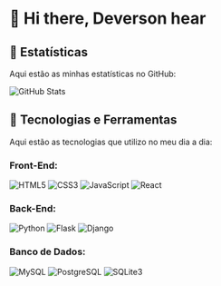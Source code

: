 
# 👋 Hi there, Deverson hear 

## 🚀 Estatísticas

Aqui estão as minhas estatísticas no GitHub:

![GitHub Stats](https://github-readme-stats.vercel.app/api?username=DevDaribei&show_icons=true&count_private=true&hide=prs)

## 🚀 Tecnologias e Ferramentas

Aqui estão as tecnologias que utilizo no meu dia a dia:

### **Front-End**:
![HTML5](https://img.shields.io/badge/HTML5-E34F26?style=flat&logo=html5&logoColor=white)
![CSS3](https://img.shields.io/badge/CSS3-1572B6?style=flat&logo=css3&logoColor=white)
![JavaScript](https://img.shields.io/badge/JavaScript-ES6-yellow?style=flat&logo=javascript&logoColor=black)
![React](https://img.shields.io/badge/React-16.8-61DAFB?style=flat&logo=react&logoColor=black)

### **Back-End**:
![Python](https://img.shields.io/badge/Python-3.9-%233C3C3C?style=flat&logo=python&logoColor=yellow)
![Flask](https://img.shields.io/badge/Flask-000000?style=flat&logo=flask&logoColor=white)
![Django](https://img.shields.io/badge/Django-092E20?style=flat&logo=django&logoColor=white)

### **Banco de Dados**:
![MySQL](https://img.shields.io/badge/MySQL-4479A1?style=flat&logo=mysql&logoColor=white)
![PostgreSQL](https://img.shields.io/badge/PostgreSQL-336791?style=flat&logo=postgresql&logoColor=white)
![SQLite3](https://img.shields.io/badge/SQLite-003B57?style=flat&logo=sqlite&logoColor=white)
